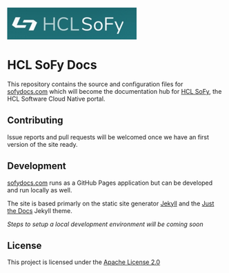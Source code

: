 ![HCL SoFy](images/sofy-logo.jpg)
# HCL SoFy Docs
This repository contains the source and configuration files for [sofydocs.com](https://sofydocs.com) which will become the documentation hub for [HCL SoFy](https://hclsofy.com), the HCL Software Cloud Native portal.

## Contributing
Issue reports and pull requests will be welcomed once we have an first version of the site ready.

## Development
 
[sofydocs.com](https://sofydocs.com) runs as a GitHub Pages application but can be developed and run locally as well.

The site is based primarly on the static site generator [Jekyll](https://jekyllrb.com/) and the [Just the Docs](https://pmarsceill.github.io/just-the-docs) Jekyll theme. 

_Steps to setup a local development environment will be coming soon_

## License

This project is licensed under the [Apache License 2.0](LICENSE.md)
